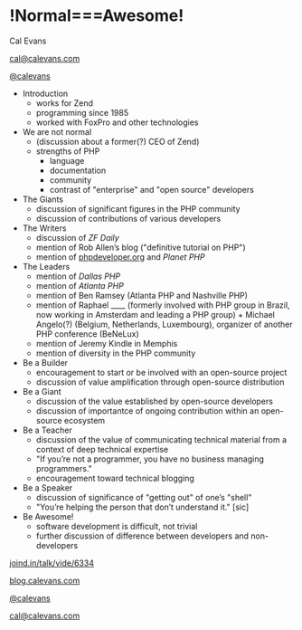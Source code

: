 # !Normal===Awesome!

Cal Evans

[cal@calevans.com](mailto:cal@calevans.com)

[@calevans](http://twitter.com/calevans)

- Introduction
	- works for Zend
	- programming since 1985
	- worked with FoxPro and other technologies
- We are not normal
	- (discussion about a former(?) CEO of Zend)
	- strengths of PHP
		- language
		- documentation
		- community
		- contrast of "enterprise" and "open source" developers
- The Giants
	- discussion of significant figures in the PHP community
	- discussion of contributions of various developers
- The Writers
	- discussion of _ZF Daily_
	- mention of Rob Allen’s blog ("definitive tutorial on PHP")
	- mention of [phpdeveloper.org](http://phpdeveloper.org) and _Planet PHP_
- The Leaders
	- mention of _Dallas PHP_
	- mention of _Atlanta PHP_
	- mention of Ben Ramsey (Atlanta PHP and Nashville PHP)
	- mention of Raphael ____ (formerly involved with PHP group in Brazil, now working in Amsterdam and leading a PHP group) + Michael Angelo(?) (Belgium, Netherlands, Luxembourg), organizer of another PHP conference (BeNeLux)
	- mention of Jeremy Kindle in Memphis
	- mention of diversity in the PHP community
- Be a Builder
	- encouragement to start or be involved with an open-source project
	- discussion of value amplification through open-source distribution
- Be a Giant
	- discussion of the value established by open-source developers
	- discussion of importantce of ongoing contribution within an open-source ecosystem
- Be a Teacher
	- discussion of the value of communicating technical material from a context of deep technical expertise
	- "If you’re not a programmer, you have no business managing programmers."
	- encouragement toward technical blogging
- Be a Speaker
	- discussion of significance of "getting out" of one’s "shell"
	- "You’re helping the person that don’t understand it." [sic]
- Be Awesome!
	- software development is difficult, not trivial
	- further discussion of difference between developers and non-developers

[joind.in/talk/vide/6334](http://joind.in/talk/vide/6334)

[blog.calevans.com](http://blog.calevans.com)

[@calevans](http://twitter.com/calevans)

[cal@calevans.com](mailto:cal@calevans.com)
